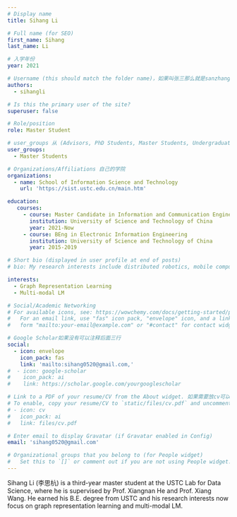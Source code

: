 ```yaml
---
# Display name
title: Sihang Li

# Full name (for SEO)
first_name: Sihang
last_name: Li

# 入学年份
year: 2021

# Username (this should match the folder name)，如果叫张三那么就是sanzhang
authors:
  - sihangli

# Is this the primary user of the site? 
superuser: false

# Role/position 
role: Master Student

# user_groups 从 (Advisors, PhD Students, Master Students, Undergraduate) 从这四个里面选
user_groups:
  - Master Students

# Organizations/Affiliations 自己的学院
organizations:
  - name: School of Information Science and Technology
    url: 'https://sist.ustc.edu.cn/main.htm'

education:
   courses:
     - course: Master Candidate in Information and Communication Engineering
       institution: University of Science and Technology of China
       year: 2021-Now
     - course: BEng in Electronic Information Engineering
       institution: University of Science and Technology of China
       year: 2015-2019

# Short bio (displayed in user profile at end of posts)
# bio: My research interests include distributed robotics, mobile computing and programmable matter.

interests:
  - Graph Representation Learning
  - Multi-modal LM

# Social/Academic Networking
# For available icons, see: https://wowchemy.com/docs/getting-started/page-builder/#icons
#   For an email link, use "fas" icon pack, "envelope" icon, and a link in the
#   form "mailto:your-email@example.com" or "#contact" for contact widget.

# Google Scholar如果没有可以注释后面三行
social:
  - icon: envelope
    icon_pack: fas
    link: 'mailto:sihang0520@gmail.com,'
#  - icon: google-scholar
#    icon_pack: ai
#    link: https://scholar.google.com/yourgooglescholar

# Link to a PDF of your resume/CV from the About widget. 如果需要放cv可以发给我
# To enable, copy your resume/CV to `static/files/cv.pdf` and uncomment the lines below.
# - icon: cv
#   icon_pack: ai
#   link: files/cv.pdf

# Enter email to display Gravatar (if Gravatar enabled in Config)
email: 'sihang0520@gmail.com'

# Organizational groups that you belong to (for People widget)
#   Set this to `[]` or comment out if you are not using People widget.
---
```


Sihang Li  (李思杭) is a third-year master student at the USTC Lab for Data Science, where he is supervised by Prof. Xiangnan He and Prof. Xiang Wang. He earned his B.E. degree from USTC and his research interests now focus on graph representation learning and multi-modal LM.
